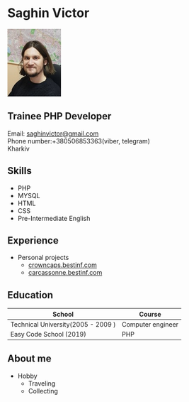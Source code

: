 # Saghin Victor   
![avatar](avatar.jpg "avatar")
## Trainee PHP Developer


Email: saghinvictor@gmail.com  
Phone number:+380506853363(viber, telegram)  
Kharkiv  


## Skills  

 * PHP
 * MYSQL 
 * HTML 
 * CSS  
 * Pre-Intermediate English  

## Experience


* Personal projects	   
  + [crowncaps.bestinf.com](https://crowncaps.bestinf.com/)   
  + [carcassonne.bestinf.com](https://carcassonne.bestinf.com/) 


## Education
| School                              | Course                |
| ----------------------------------- | --------------------- |
| Technical University(2005 - 2009 )  | Сomputer engineer     |
| Easy Code School (2019)             |  PHP                  |



## About me  

 * Hobby	
    + Traveling 
    + Collecting

